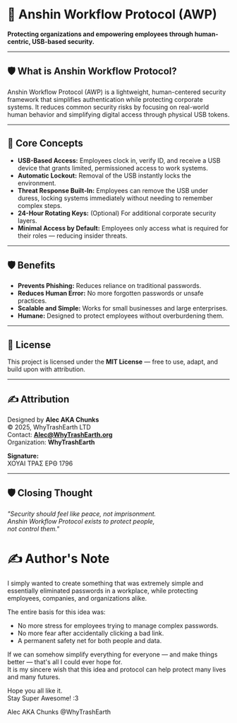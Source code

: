 # 🌸 Anshin Workflow Protocol (AWP)

**Protecting organizations and empowering employees through human-centric, USB-based security.**

---

## 🛡️ What is Anshin Workflow Protocol?

Anshin Workflow Protocol (AWP) is a lightweight, human-centered security framework that simplifies authentication while protecting corporate systems. It reduces common security risks by focusing on real-world human behavior and simplifying digital access through physical USB tokens.

---

## 🌸 Core Concepts

- **USB-Based Access:** Employees clock in, verify ID, and receive a USB device that grants limited, permissioned access to work systems.
- **Automatic Lockout:** Removal of the USB instantly locks the environment.
- **Threat Response Built-In:** Employees can remove the USB under duress, locking systems immediately without needing to remember complex steps.
- **24-Hour Rotating Keys:** (Optional) For additional corporate security layers.
- **Minimal Access by Default:** Employees only access what is required for their roles — reducing insider threats.

---

## 🛡️ Benefits

- **Prevents Phishing:** Reduces reliance on traditional passwords.
- **Reduces Human Error:** No more forgotten passwords or unsafe practices.
- **Scalable and Simple:** Works for small businesses and large enterprises.
- **Humane:** Designed to protect employees without overburdening them.

---

## 📜 License

This project is licensed under the **MIT License** — free to use, adapt, and build upon with attribution.

---

## ✍️ Attribution

Designed by **Alec AKA Chunks**  
© 2025, WhyTrashEarth LTD  
Contact: **Alec@WhyTrashEarth.org**  
Organization: **WhyTrashEarth**

**Signature:**  
ΧΟΥΑΙ ΤΡΑΣ ΕΡΘ 1796

---

## 🛡️ Closing Thought

*"Security should feel like peace, not imprisonment.  
Anshin Workflow Protocol exists to protect people,  
not control them."*

# ✍️ Author's Note

I simply wanted to create something that was extremely simple and essentially eliminated passwords in a workplace, while protecting employees, companies, and organizations alike.

The entire basis for this idea was:  
- No more stress for employees trying to manage complex passwords.  
- No more fear after accidentally clicking a bad link.  
- A permanent safety net for both people and data.

If we can somehow simplify everything for everyone — and make things better — that's all I could ever hope for.  
It is my sincere wish that this idea and protocol can help protect many lives and many futures.

Hope you all like it.  
Stay Super Awesome! :3


Alec AKA Chunks @WhyTrashEarth 
